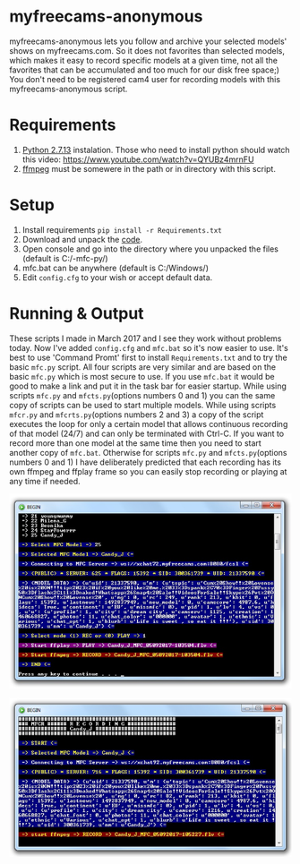 myfreecams-anonymous
====================
myfreecams-anonymous lets you follow and archive your selected models' shows on myfreecams.com.
So it does not favorites than selected models, which makes it easy to record specific models at a given time, not all the favorites that can be accumulated and too much for our disk free space;)
You don't need to be registered cam4 user for recording models with this myfreecams-anonymous script.

Requirements
============
1. [Python 2.7.13](https://www.python.org/ftp/python/2.7.13/python-2.7.13.msi) instalation. Those who need to install python should watch this video: https://www.youtube.com/watch?v=QYUBz4mrnFU
3. [ffmpeg](https://ffmpeg.zeranoe.com/builds/) must be somewere in the path or in directory with this script.

Setup
=====
1. Install requirements `pip install -r Requirements.txt`
2. Download and unpack the [code](https://codeload.github.com/horacio9a/myfreecams-anonymous/zip/master).
3. Open console and go into the directory where you unpacked the files (default is C:/-mfc-py/)
4. mfc.bat can be anywhere (default is C:/Windows/)
5. Edit `config.cfg` to your wish or accept default data.

Running & Output
================
These scripts I made in March 2017 and I see they work without problems today.
Now I've added `config.cfg` and `mfc.bat` so it's now easier to use.
It's best to use 'Command Promt' first to install `Requirements.txt` and to try the basic `mfc.py` script. 
All four scripts are very similar and are based on the basic `mfc.py` which is most secure to use. 
If you use `mfc.bat` it would be good to make a link and put it in the task bar for easier startup. 
While using scripts `mfc.py` and `mfcts.py`(options numbers 0 and 1) you can the same copy of scripts can be used to start multiple models.
While using scripts `mfcr.py` and `mfcrts.py`(options numbers 2 and 3) a copy of the script executes the loop for only a certain model that allows continuous recording of that model (24/7) and can only be terminated with Ctrl-C.
If you want to record more than one model at the same time then you need to start another copy of `mfc.bat`. 
Otherwise for scripts `mfc.py` and `mfcts.py`(options numbers 0 and 1) I have deliberately predicted that each recording has its own ffmpeg and ffplay frame so you can easily stop recording or playing at any time if needed. 

![alt screenshot](./mfc-py.jpg)

![alt screenshot](./mfcr-py.jpg)

